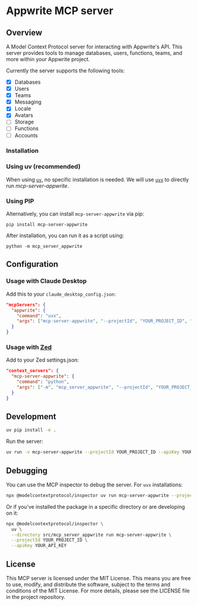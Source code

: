 # Appwrite MCP server

## Overview

A Model Context Protocol server for interacting with Appwrite's API. This server provides tools to manage databases, users, functions, teams, and more within your Appwrite project.

Currently the server supports the following tools:

- [x] Databases
- [x] Users
- [x] Teams
- [x] Messaging
- [x] Locale
- [x] Avatars
- [ ] Storage
- [ ] Functions
- [ ] Accounts

### Installation

### Using uv (recommended)

When using [`uv`](https://docs.astral.sh/uv/), no specific installation is needed. We will use [`uvx`](https://docs.astral.sh/uv/guides/tools/) to directly run *mcp-server-appwrite*.

### Using PIP

Alternatively, you can install `mcp-server-appwrite` via pip:

```
pip install mcp-server-appwrite
```

After installation, you can run it as a script using:

```
python -m mcp_server_appwrite
```

## Configuration

### Usage with Claude Desktop

Add this to your `claude_desktop_config.json`:

```json
"mcpServers": {
  "appwrite": {
    "command": "uvx",
    "args": ["mcp-server-appwrite", "--projectId", "YOUR_PROJECT_ID", "--apiKey", "YOUR_API_KEY"]
  }
}
```

### Usage with [Zed](https://github.com/zed-industries/zed)

Add to your Zed settings.json:

```json
"context_servers": {
  "mcp-server-appwrite": {
    "command": "python",
    "args": ["-m", "mcp_server_appwrite", "--projectId", "YOUR_PROJECT_ID", "--apiKey", "YOUR_API_KEY"]
  }
}
```

## Development

```bash
uv pip install -e .
```

Run the server:

```bash
uv run -v mcp-server-appwrite --projectId YOUR_PROJECT_ID --apiKey YOUR_API_KEY --endpoint YOUR_ENDPOINT
```

## Debugging

You can use the MCP inspector to debug the server. For `uvx` installations:

```bash
npx @modelcontextprotocol/inspector uv run mcp-server-appwrite --projectId YOUR_PROJECT_ID --apiKey YOUR_API_KEY --endpoint YOUR_ENDPOINT
```

Or if you've installed the package in a specific directory or are developing on it:

```bash
npx @modelcontextprotocol/inspector \
  uv \
  --directory src/mcp_server_appwrite run mcp-server-appwrite \
  --projectId YOUR_PROJECT_ID \
  --apiKey YOUR_API_KEY
```

## License

This MCP server is licensed under the MIT License. This means you are free to use, modify, and distribute the software, subject to the terms and conditions of the MIT License. For more details, please see the LICENSE file in the project repository.